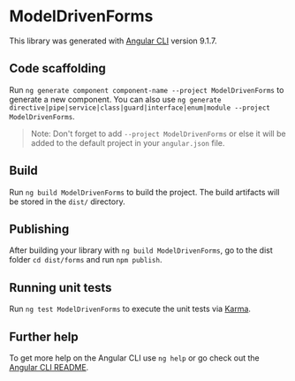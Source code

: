 # ModelDrivenForms

This library was generated with [Angular CLI](https://github.com/angular/angular-cli) version 9.1.7.

## Code scaffolding

Run `ng generate component component-name --project ModelDrivenForms` to generate a new component. You can also use `ng generate directive|pipe|service|class|guard|interface|enum|module --project ModelDrivenForms`.

> Note: Don't forget to add `--project ModelDrivenForms` or else it will be added to the default project in your `angular.json` file.

## Build

Run `ng build ModelDrivenForms` to build the project. The build artifacts will be stored in the `dist/` directory.

## Publishing

After building your library with `ng build ModelDrivenForms`, go to the dist folder `cd dist/forms` and run `npm publish`.

## Running unit tests

Run `ng test ModelDrivenForms` to execute the unit tests via [Karma](https://karma-runner.github.io).

## Further help

To get more help on the Angular CLI use `ng help` or go check out the [Angular CLI README](https://github.com/angular/angular-cli/blob/master/README.md).
